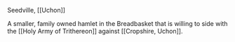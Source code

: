 Seedville, [[Uchon]]

A smaller, family owned hamlet in the Breadbasket that is willing to side with the [[Holy Army of Trithereon]] against [[Cropshire, Uchon]].